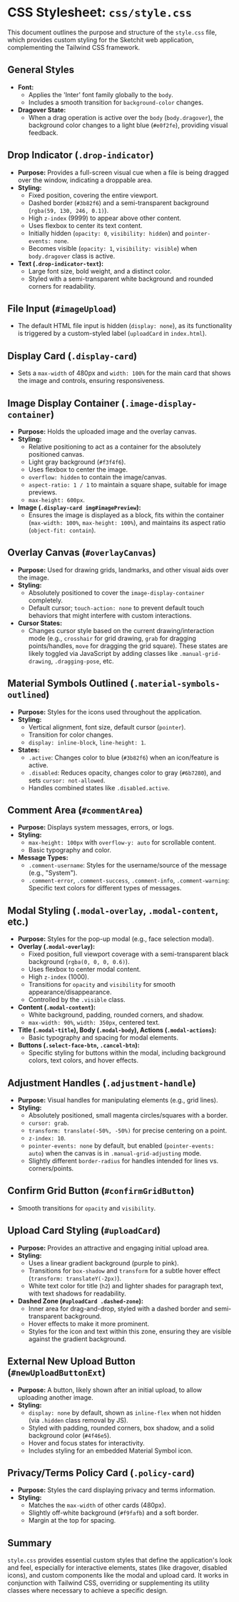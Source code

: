 # CSS Stylesheet: `css/style.css`

This document outlines the purpose and structure of the `style.css` file, which provides custom styling for the Sketchit web application, complementing the Tailwind CSS framework.

## General Styles

*   **Font:**
    *   Applies the 'Inter' font family globally to the `body`.
    *   Includes a smooth transition for `background-color` changes.
*   **Dragover State:**
    *   When a drag operation is active over the `body` (`body.dragover`), the background color changes to a light blue (`#e0f2fe`), providing visual feedback.

## Drop Indicator (`.drop-indicator`)

*   **Purpose:** Provides a full-screen visual cue when a file is being dragged over the window, indicating a droppable area.
*   **Styling:**
    *   Fixed position, covering the entire viewport.
    *   Dashed border (`#3b82f6`) and a semi-transparent background (`rgba(59, 130, 246, 0.1)`).
    *   High `z-index` (9999) to appear above other content.
    *   Uses flexbox to center its text content.
    *   Initially hidden (`opacity: 0`, `visibility: hidden`) and `pointer-events: none`.
    *   Becomes visible (`opacity: 1`, `visibility: visible`) when `body.dragover` class is active.
*   **Text (`.drop-indicator-text`):**
    *   Large font size, bold weight, and a distinct color.
    *   Styled with a semi-transparent white background and rounded corners for readability.

## File Input (`#imageUpload`)

*   The default HTML file input is hidden (`display: none`), as its functionality is triggered by a custom-styled label (`uploadCard` in `index.html`).

## Display Card (`.display-card`)

*   Sets a `max-width` of 480px and `width: 100%` for the main card that shows the image and controls, ensuring responsiveness.

## Image Display Container (`.image-display-container`)

*   **Purpose:** Holds the uploaded image and the overlay canvas.
*   **Styling:**
    *   Relative positioning to act as a container for the absolutely positioned canvas.
    *   Light gray background (`#f3f4f6`).
    *   Uses flexbox to center the image.
    *   `overflow: hidden` to contain the image/canvas.
    *   `aspect-ratio: 1 / 1` to maintain a square shape, suitable for image previews.
    *   `max-height: 600px`.
*   **Image (`.display-card img#imagePreview`):**
    *   Ensures the image is displayed as a block, fits within the container (`max-width: 100%`, `max-height: 100%`), and maintains its aspect ratio (`object-fit: contain`).

## Overlay Canvas (`#overlayCanvas`)

*   **Purpose:** Used for drawing grids, landmarks, and other visual aids over the image.
*   **Styling:**
    *   Absolutely positioned to cover the `image-display-container` completely.
    *   Default cursor; `touch-action: none` to prevent default touch behaviors that might interfere with custom interactions.
*   **Cursor States:**
    *   Changes cursor style based on the current drawing/interaction mode (e.g., `crosshair` for grid drawing, `grab` for dragging points/handles, `move` for dragging the grid square). These states are likely toggled via JavaScript by adding classes like `.manual-grid-drawing`, `.dragging-pose`, etc.

## Material Symbols Outlined (`.material-symbols-outlined`)

*   **Purpose:** Styles for the icons used throughout the application.
*   **Styling:**
    *   Vertical alignment, font size, default cursor (`pointer`).
    *   Transition for color changes.
    *   `display: inline-block`, `line-height: 1`.
*   **States:**
    *   `.active`: Changes color to blue (`#3b82f6`) when an icon/feature is active.
    *   `.disabled`: Reduces opacity, changes color to gray (`#6b7280`), and sets `cursor: not-allowed`.
    *   Handles combined states like `.disabled.active`.

## Comment Area (`#commentArea`)

*   **Purpose:** Displays system messages, errors, or logs.
*   **Styling:**
    *   `max-height: 100px` with `overflow-y: auto` for scrollable content.
    *   Basic typography and color.
*   **Message Types:**
    *   `.comment-username`: Styles for the username/source of the message (e.g., "System").
    *   `.comment-error`, `.comment-success`, `.comment-info`, `.comment-warning`: Specific text colors for different types of messages.

## Modal Styling (`.modal-overlay`, `.modal-content`, etc.)

*   **Purpose:** Styles for the pop-up modal (e.g., face selection modal).
*   **Overlay (`.modal-overlay`):**
    *   Fixed position, full viewport coverage with a semi-transparent black background (`rgba(0, 0, 0, 0.6)`).
    *   Uses flexbox to center modal content.
    *   High `z-index` (1000).
    *   Transitions for `opacity` and `visibility` for smooth appearance/disappearance.
    *   Controlled by the `.visible` class.
*   **Content (`.modal-content`):**
    *   White background, padding, rounded corners, and shadow.
    *   `max-width: 90%`, `width: 350px`, centered text.
*   **Title (`.modal-title`), Body (`.modal-body`), Actions (`.modal-actions`):**
    *   Basic typography and spacing for modal elements.
*   **Buttons (`.select-face-btn`, `.cancel-btn`):**
    *   Specific styling for buttons within the modal, including background colors, text colors, and hover effects.

## Adjustment Handles (`.adjustment-handle`)

*   **Purpose:** Visual handles for manipulating elements (e.g., grid lines).
*   **Styling:**
    *   Absolutely positioned, small magenta circles/squares with a border.
    *   `cursor: grab`.
    *   `transform: translate(-50%, -50%)` for precise centering on a point.
    *   `z-index: 10`.
    *   `pointer-events: none` by default, but enabled (`pointer-events: auto`) when the canvas is in `.manual-grid-adjusting` mode.
    *   Slightly different `border-radius` for handles intended for lines vs. corners/points.

## Confirm Grid Button (`#confirmGridButton`)

*   Smooth transitions for `opacity` and `visibility`.

## Upload Card Styling (`#uploadCard`)

*   **Purpose:** Provides an attractive and engaging initial upload area.
*   **Styling:**
    *   Uses a linear gradient background (purple to pink).
    *   Transitions for `box-shadow` and `transform` for a subtle hover effect (`transform: translateY(-2px)`).
    *   White text color for title (`h2`) and lighter shades for paragraph text, with text shadows for readability.
*   **Dashed Zone (`#uploadCard .dashed-zone`):**
    *   Inner area for drag-and-drop, styled with a dashed border and semi-transparent background.
    *   Hover effects to make it more prominent.
    *   Styles for the icon and text within this zone, ensuring they are visible against the gradient background.

## External New Upload Button (`#newUploadButtonExt`)

*   **Purpose:** A button, likely shown after an initial upload, to allow uploading another image.
*   **Styling:**
    *   `display: none` by default, shown as `inline-flex` when not hidden (via `.hidden` class removal by JS).
    *   Styled with padding, rounded corners, box shadow, and a solid background color (`#4f46e5`).
    *   Hover and focus states for interactivity.
    *   Includes styling for an embedded Material Symbol icon.

## Privacy/Terms Policy Card (`.policy-card`)

*   **Purpose:** Styles the card displaying privacy and terms information.
*   **Styling:**
    *   Matches the `max-width` of other cards (480px).
    *   Slightly off-white background (`#f9fafb`) and a soft border.
    *   Margin at the top for spacing.

## Summary

`style.css` provides essential custom styles that define the application's look and feel, especially for interactive elements, states (like dragover, disabled icons), and custom components like the modal and upload card. It works in conjunction with Tailwind CSS, overriding or supplementing its utility classes where necessary to achieve a specific design.
